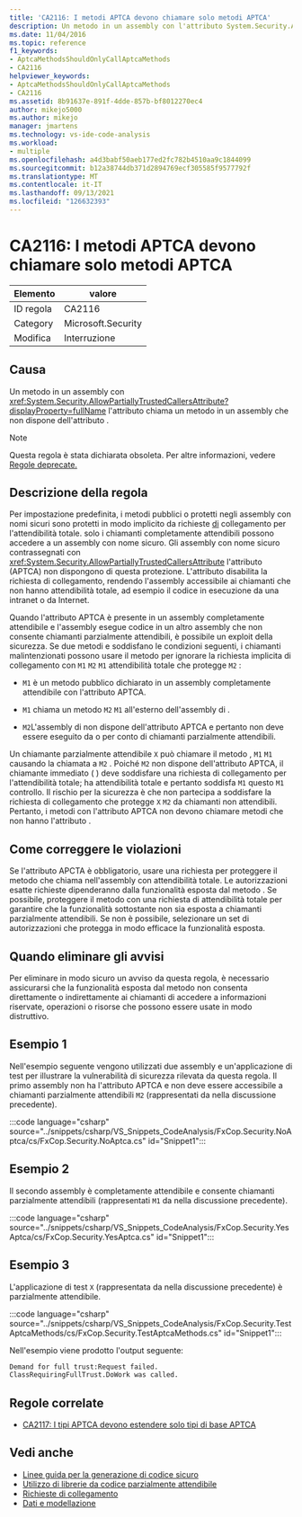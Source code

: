 ```yaml
---
title: 'CA2116: I metodi APTCA devono chiamare solo metodi APTCA'
description: Un metodo in un assembly con l'attributo System.Security.AllowPartiallyTrustedCallersAttribute chiama un metodo in un assembly che non dispone dell'attributo .
ms.date: 11/04/2016
ms.topic: reference
f1_keywords:
- AptcaMethodsShouldOnlyCallAptcaMethods
- CA2116
helpviewer_keywords:
- AptcaMethodsShouldOnlyCallAptcaMethods
- CA2116
ms.assetid: 8b91637e-891f-4dde-857b-bf8012270ec4
author: mikejo5000
ms.author: mikejo
manager: jmartens
ms.technology: vs-ide-code-analysis
ms.workload:
- multiple
ms.openlocfilehash: a4d3babf50aeb177ed2fc782b4510aa9c1844099
ms.sourcegitcommit: b12a38744db371d2894769ecf305585f9577792f
ms.translationtype: MT
ms.contentlocale: it-IT
ms.lasthandoff: 09/13/2021
ms.locfileid: "126632393"
---
```

# <a name="ca2116-aptca-methods-should-only-call-aptca-methods"></a>CA2116: I metodi APTCA devono chiamare solo metodi APTCA

|Elemento|valore|
|-|-|
|ID regola|CA2116|
|Category|Microsoft.Security|
|Modifica|Interruzione|

## <a name="cause"></a>Causa
Un metodo in un assembly con <xref:System.Security.AllowPartiallyTrustedCallersAttribute?displayProperty=fullName> l'attributo chiama un metodo in un assembly che non dispone dell'attributo .

> [!NOTE]
> Questa regola è stata dichiarata obsoleta. Per altre informazioni, vedere [Regole deprecate.](fxcop-unported-deprecated-rules.md)

## <a name="rule-description"></a>Descrizione della regola

Per impostazione predefinita, i metodi pubblici o protetti negli assembly con nomi sicuri sono protetti in modo implicito da richieste [di](/dotnet/framework/misc/link-demands) collegamento per l'attendibilità totale. solo i chiamanti completamente attendibili possono accedere a un assembly con nome sicuro. Gli assembly con nome sicuro contrassegnati con <xref:System.Security.AllowPartiallyTrustedCallersAttribute> l'attributo (APTCA) non dispongono di questa protezione. L'attributo disabilita la richiesta di collegamento, rendendo l'assembly accessibile ai chiamanti che non hanno attendibilità totale, ad esempio il codice in esecuzione da una intranet o da Internet.

Quando l'attributo APTCA è presente in un assembly completamente attendibile e l'assembly esegue codice in un altro assembly che non consente chiamanti parzialmente attendibili, è possibile un exploit della sicurezza. Se due metodi e soddisfano le condizioni seguenti, i chiamanti malintenzionati possono usare il metodo per ignorare la richiesta implicita di collegamento con `M1` `M2` `M1` attendibilità totale che protegge `M2` :

- `M1` è un metodo pubblico dichiarato in un assembly completamente attendibile con l'attributo APTCA.

- `M1` chiama un metodo `M2` `M1` all'esterno dell'assembly di .

- `M2`L'assembly di non dispone dell'attributo APTCA e pertanto non deve essere eseguito da o per conto di chiamanti parzialmente attendibili.

Un chiamante parzialmente attendibile `X` può chiamare il metodo , `M1` `M1` causando la chiamata a `M2` . Poiché `M2` non dispone dell'attributo APTCA, il chiamante immediato ( ) deve soddisfare una richiesta di collegamento per l'attendibilità totale; ha attendibilità totale e pertanto soddisfa `M1` questo `M1` controllo. Il rischio per la sicurezza è che non partecipa a soddisfare la richiesta di collegamento che protegge `X` `M2` da chiamanti non attendibili. Pertanto, i metodi con l'attributo APTCA non devono chiamare metodi che non hanno l'attributo .

## <a name="how-to-fix-violations"></a>Come correggere le violazioni
Se l'attributo APCTA è obbligatorio, usare una richiesta per proteggere il metodo che chiama nell'assembly con attendibilità totale. Le autorizzazioni esatte richieste dipenderanno dalla funzionalità esposta dal metodo . Se possibile, proteggere il metodo con una richiesta di attendibilità totale per garantire che la funzionalità sottostante non sia esposta a chiamanti parzialmente attendibili. Se non è possibile, selezionare un set di autorizzazioni che protegga in modo efficace la funzionalità esposta.

## <a name="when-to-suppress-warnings"></a>Quando eliminare gli avvisi
Per eliminare in modo sicuro un avviso da questa regola, è necessario assicurarsi che la funzionalità esposta dal metodo non consenta direttamente o indirettamente ai chiamanti di accedere a informazioni riservate, operazioni o risorse che possono essere usate in modo distruttivo.

## <a name="example-1"></a>Esempio 1
Nell'esempio seguente vengono utilizzati due assembly e un'applicazione di test per illustrare la vulnerabilità di sicurezza rilevata da questa regola. Il primo assembly non ha l'attributo APTCA e non deve essere accessibile a chiamanti parzialmente attendibili `M2` (rappresentati da nella discussione precedente).

:::code language="csharp" source="../snippets/csharp/VS_Snippets_CodeAnalysis/FxCop.Security.NoAptca/cs/FxCop.Security.NoAptca.cs" id="Snippet1":::

## <a name="example-2"></a>Esempio 2
Il secondo assembly è completamente attendibile e consente chiamanti parzialmente attendibili (rappresentati `M1` da nella discussione precedente).

:::code language="csharp" source="../snippets/csharp/VS_Snippets_CodeAnalysis/FxCop.Security.YesAptca/cs/FxCop.Security.YesAptca.cs" id="Snippet1":::

## <a name="example-3"></a>Esempio 3
L'applicazione di test `X` (rappresentata da nella discussione precedente) è parzialmente attendibile.

:::code language="csharp" source="../snippets/csharp/VS_Snippets_CodeAnalysis/FxCop.Security.TestAptcaMethods/cs/FxCop.Security.TestAptcaMethods.cs" id="Snippet1":::

Nell'esempio viene prodotto l'output seguente:

```txt
Demand for full trust:Request failed.
ClassRequiringFullTrust.DoWork was called.
```

## <a name="related-rules"></a>Regole correlate

- [CA2117: I tipi APTCA devono estendere solo tipi di base APTCA](../code-quality/ca2117.md)

## <a name="see-also"></a>Vedi anche

- [Linee guida per la generazione di codice sicuro](/dotnet/standard/security/secure-coding-guidelines)
- [Utilizzo di librerie da codice parzialmente attendibile](/dotnet/framework/misc/using-libraries-from-partially-trusted-code)
- [Richieste di collegamento](/dotnet/framework/misc/link-demands)
- [Dati e modellazione](/dotnet/framework/data/index)
